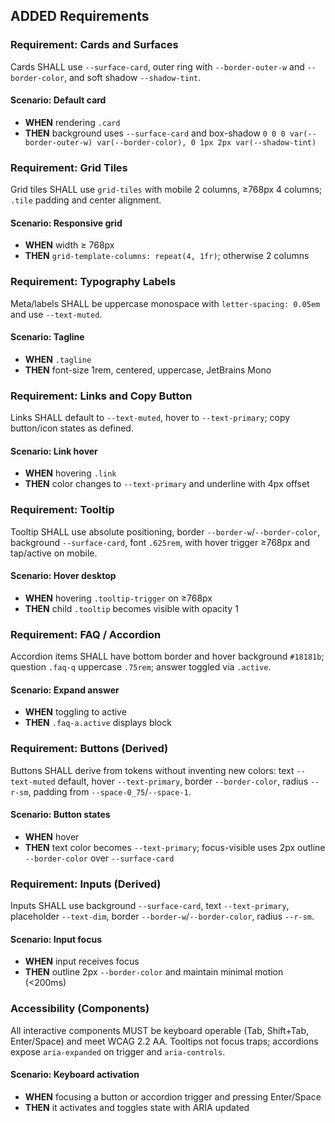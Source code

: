 ## ADDED Requirements

### Requirement: Cards and Surfaces
Cards SHALL use `--surface-card`, outer ring with `--border-outer-w` and `--border-color`, and soft shadow `--shadow-tint`.

#### Scenario: Default card
- **WHEN** rendering `.card`
- **THEN** background uses `--surface-card` and box-shadow `0 0 0 var(--border-outer-w) var(--border-color), 0 1px 2px var(--shadow-tint)`

### Requirement: Grid Tiles
Grid tiles SHALL use `grid-tiles` with mobile 2 columns, ≥768px 4 columns; `.tile` padding and center alignment.

#### Scenario: Responsive grid
- **WHEN** width ≥ 768px
- **THEN** `grid-template-columns: repeat(4, 1fr)`; otherwise 2 columns

### Requirement: Typography Labels
Meta/labels SHALL be uppercase monospace with `letter-spacing: 0.05em` and use `--text-muted`.

#### Scenario: Tagline
- **WHEN** `.tagline`
- **THEN** font-size 1rem, centered, uppercase, JetBrains Mono

### Requirement: Links and Copy Button
Links SHALL default to `--text-muted`, hover to `--text-primary`; copy button/icon states as defined.

#### Scenario: Link hover
- **WHEN** hovering `.link`
- **THEN** color changes to `--text-primary` and underline with 4px offset

### Requirement: Tooltip
Tooltip SHALL use absolute positioning, border `--border-w`/`--border-color`, background `--surface-card`, font `.625rem`, with hover trigger ≥768px and tap/active on mobile.

#### Scenario: Hover desktop
- **WHEN** hovering `.tooltip-trigger` on ≥768px
- **THEN** child `.tooltip` becomes visible with opacity 1

### Requirement: FAQ / Accordion
Accordion items SHALL have bottom border and hover background `#18181b`; question `.faq-q` uppercase `.75rem`; answer toggled via `.active`.

#### Scenario: Expand answer
- **WHEN** toggling to active
- **THEN** `.faq-a.active` displays block

### Requirement: Buttons (Derived)
Buttons SHALL derive from tokens without inventing new colors: text `--text-muted` default, hover `--text-primary`, border `--border-color`, radius `--r-sm`, padding from `--space-0_75`/`--space-1`.

#### Scenario: Button states
- **WHEN** hover
- **THEN** text color becomes `--text-primary`; focus-visible uses 2px outline `--border-color` over `--surface-card`

### Requirement: Inputs (Derived)
Inputs SHALL use background `--surface-card`, text `--text-primary`, placeholder `--text-dim`, border `--border-w`/`--border-color`, radius `--r-sm`.

#### Scenario: Input focus
- **WHEN** input receives focus
- **THEN** outline 2px `--border-color` and maintain minimal motion (<200ms)

### Accessibility (Components)
All interactive components MUST be keyboard operable (Tab, Shift+Tab, Enter/Space) and meet WCAG 2.2 AA. Tooltips not focus traps; accordions expose `aria-expanded` on trigger and `aria-controls`.

#### Scenario: Keyboard activation
- **WHEN** focusing a button or accordion trigger and pressing Enter/Space
- **THEN** it activates and toggles state with ARIA updated


